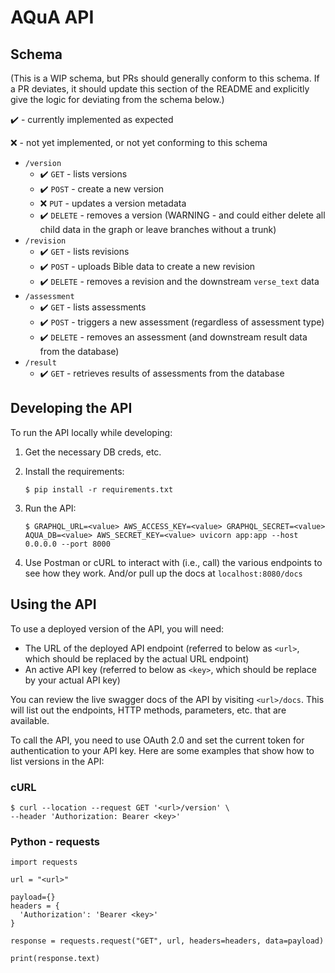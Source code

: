 # AQuA API

## Schema

(This is a WIP schema, but PRs should generally conform to this schema. If a PR deviates, it should update this section of the README and explicitly give the logic for deviating from the schema below.)

✔️ - currently implemented as expected

❌ - not yet implemented, or not yet conforming to this schema

- `/version`
    - ✔️ `GET` - lists versions
    - ✔️ `POST` - create a new version
    - ❌ `PUT` - updates a version metadata
    - ✔️ `DELETE` - removes a version (WARNING - and could either delete all child data in the graph or leave branches without a trunk)
- `/revision`
    - ✔️ `GET` - lists revisions
    - ✔️ `POST` - uploads Bible data to create a new revision
    - ✔️ `DELETE` - removes a revision and the downstream `verse_text` data
- `/assessment`
    - ✔️ `GET` - lists assessments
    - ✔️ `POST` - triggers a new assessment (regardless of assessment type)
    - ✔️ `DELETE` - removes an assessment (and downstream result data from the database)
- `/result`
    - ✔️ `GET` - retrieves results of assessments from the database

## Developing the API

To run the API locally while developing:

1. Get the necessary DB creds, etc.

2. Install the requirements:

    ```
    $ pip install -r requirements.txt
    ```
    
3. Run the API:

    ```
    $ GRAPHQL_URL=<value> AWS_ACCESS_KEY=<value> GRAPHQL_SECRET=<value> AQUA_DB=<value> AWS_SECRET_KEY=<value> uvicorn app:app --host 0.0.0.0 --port 8000
    ```
    
4. Use Postman or cURL to interact with (i.e., call) the various endpoints to see how they work. And/or pull up the docs at `localhost:8080/docs`

## Using the API

To use a deployed version of the API, you will need:

- The URL of the deployed API endpoint (referred to below as `<url>`, which should be replaced by the actual URL endpoint)
- An active API key (referred to below as `<key>`, which should be replace by your actual API key)

You can review the live swagger docs of the API by visiting `<url>/docs`. This will list out the endpoints, HTTP methods, parameters, etc. that are available. 

To call the API, you need to use OAuth 2.0 and set the current token for authentication to your API key. Here are some examples that show how to list versions in the API:

### cURL

```
$ curl --location --request GET '<url>/version' \
--header 'Authorization: Bearer <key>'
```

### Python - requests

```
import requests

url = "<url>"

payload={}
headers = {
  'Authorization': 'Bearer <key>'
}

response = requests.request("GET", url, headers=headers, data=payload)

print(response.text)

```